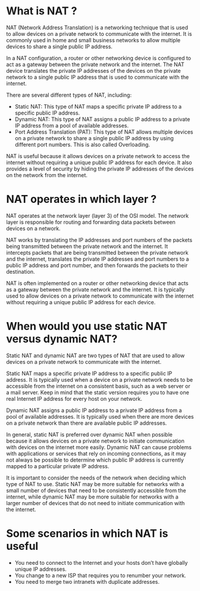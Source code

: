What is NAT ?
=============
NAT (Network Address Translation) is a networking technique that is used to allow devices on a private network to communicate with the internet. It is commonly used in home and small business networks to allow multiple devices to share a single public IP address.

In a NAT configuration, a router or other networking device is configured to act as a gateway between the private network and the internet. The NAT device translates the private IP addresses of the devices on the private network to a single public IP address that is used to communicate with the internet.

There are several different types of NAT, including:

- Static NAT: This type of NAT maps a specific private IP address to a specific public IP address.
- Dynamic NAT: This type of NAT assigns a public IP address to a private IP address from a pool of available addresses.
- Port Address Translation (PAT): This type of NAT allows multiple devices on a private network to share a single public IP address by using different port numbers. This is also called Overloading.

NAT is useful because it allows devices on a private network to access the internet without requiring a unique public IP address for each device. It also provides a level of security by hiding the private IP addresses of the devices on the network from the internet.


NAT operates in which layer ?
=============================
NAT operates at the network layer (layer 3) of the OSI model. The network layer is responsible for routing and forwarding data packets between devices on a network.

NAT works by translating the IP addresses and port numbers of the packets being transmitted between the private network and the internet. It intercepts packets that are being transmitted between the private network and the internet, translates the private IP addresses and port numbers to a public IP address and port number, and then forwards the packets to their destination.

NAT is often implemented on a router or other networking device that acts as a gateway between the private network and the internet. It is typically used to allow devices on a private network to communicate with the internet without requiring a unique public IP address for each device.




When would you use static NAT versus dynamic NAT?
=================================================
Static NAT and dynamic NAT are two types of NAT that are used to allow devices on a private network to communicate with the internet.

Static NAT maps a specific private IP address to a specific public IP address. It is typically used when a device on a private network needs to be accessible from the internet on a consistent basis, such as a web server or a mail server.
Keep in mind that the static version requires you to have one real Internet IP address for every host on your network.

Dynamic NAT assigns a public IP address to a private IP address from a pool of available addresses. It is typically used when there are more devices on a private network than there are available public IP addresses.

In general, static NAT is preferred over dynamic NAT when possible because it allows devices on a private network to initiate communication with devices on the internet more easily. Dynamic NAT can cause problems with applications or services that rely on incoming connections, as it may not always be possible to determine which public IP address is currently mapped to a particular private IP address.

It is important to consider the needs of the network when deciding which type of NAT to use. Static NAT may be more suitable for networks with a small number of devices that need to be consistently accessible from the internet, while dynamic NAT may be more suitable for networks with a larger number of devices that do not need to initiate communication with the internet.


Some scenarios in which NAT is useful
======================================
- You need to connect to the Internet and your hosts don’t have globally unique IP addresses.
- You change to a new ISP that requires you to renumber your network. 
- You need to merge two intranets with duplicate addresses.

